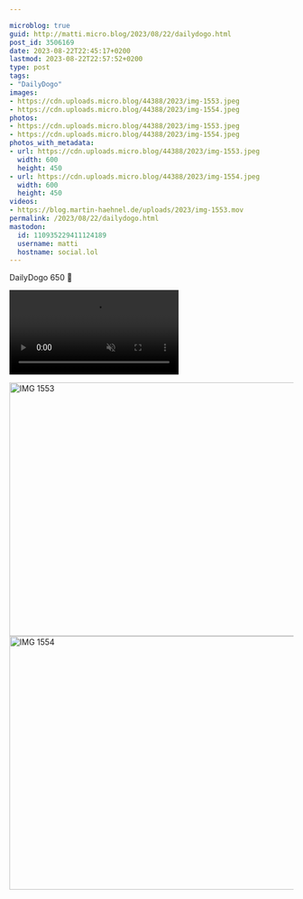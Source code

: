 ```yaml
---

microblog: true
guid: http://matti.micro.blog/2023/08/22/dailydogo.html
post_id: 3506169
date: 2023-08-22T22:45:17+0200
lastmod: 2023-08-22T22:57:52+0200
type: post
tags:
- "DailyDogo"
images:
- https://cdn.uploads.micro.blog/44388/2023/img-1553.jpeg
- https://cdn.uploads.micro.blog/44388/2023/img-1554.jpeg
photos:
- https://cdn.uploads.micro.blog/44388/2023/img-1553.jpeg
- https://cdn.uploads.micro.blog/44388/2023/img-1554.jpeg
photos_with_metadata:
- url: https://cdn.uploads.micro.blog/44388/2023/img-1553.jpeg
  width: 600
  height: 450
- url: https://cdn.uploads.micro.blog/44388/2023/img-1554.jpeg
  width: 600
  height: 450
videos:
- https://blog.martin-haehnel.de/uploads/2023/img-1553.mov
permalink: /2023/08/22/dailydogo.html
mastodon:
  id: 110935229411124189
  username: matti
  hostname: social.lol
---
```

DailyDogo 650 🐶

<video src="https://blog.martin-haehnel.de/uploads/2023/img-1553.mov" muted autoplay loop></video>

<img src="uploads/2023/img-1553.jpeg" alt="IMG 1553" title="IMG_1553.jpeg" border="0" width="600" height="450" />

<img src="uploads/2023/img-1554.jpeg" alt="IMG 1554" title="IMG_1554.jpeg" border="0" width="600" height="450" />
